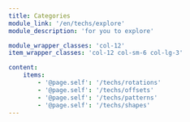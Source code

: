 ```yaml
---
title: Categories
module_link: '/en/techs/explore'
module_description: 'for you to explore'

module_wrapper_classes: 'col-12'
item_wrapper_classes: 'col-12 col-sm-6 col-lg-3'

content:
    items: 
        - '@page.self': '/techs/rotations'
        - '@page.self': '/techs/offsets'
        - '@page.self': '/techs/patterns'
        - '@page.self': '/techs/shapes'
---
```

